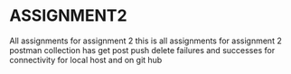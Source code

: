 # ASSIGNMENT2
All assignments for assignment 2
this is all assignments for assignment 2
postman collection has get post push delete failures and successes for connectivity for 
local host and on git hub
